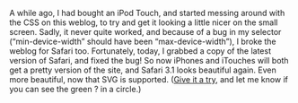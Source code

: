 <!--
.. title: Fixing the blog for iPhones.
.. date: 2008-03-26 11:53:08
.. author: Blake Winton
.. tags: itouch, weblog, css
-->

A while ago, I had bought an iPod Touch, and started messing around
with the CSS on this weblog, to try and get it looking a little nicer
on the small screen.  Sadly, it never quite worked, and because of a
bug in my selector (“min-device-width” should have been
“max-device-width”), I broke the weblog for Safari too.  Fortunately,
today, I grabbed a copy of the latest version of Safari, and fixed the
bug!  So now iPhones and iTouches will both get a pretty version of
the site, and Safari 3.1 looks beautiful again.  Even more beautiful,
now that SVG is supported.  ([Give it a try](
/blake/tech/doesThisWorkForYou), and let me know if you can see the
green ? in a circle.)

